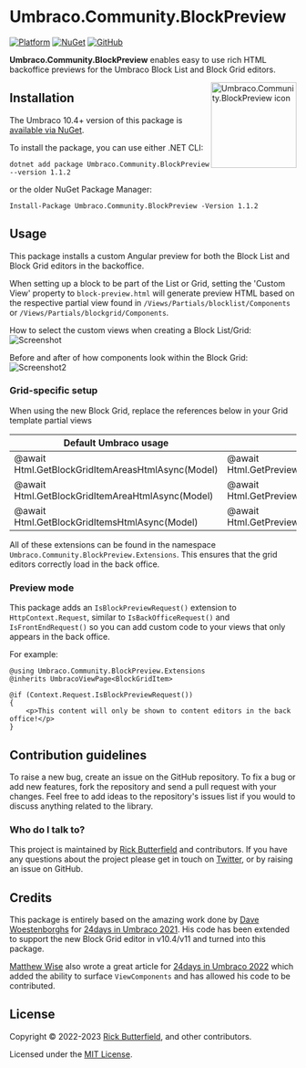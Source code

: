 # Umbraco.Community.BlockPreview
[![Platform](https://img.shields.io/badge/Umbraco-10.4+-%233544B1?style=flat&logo=umbraco)](https://umbraco.com/products/umbraco-cms/)
[![NuGet](https://img.shields.io/nuget/v/Our.Umbraco.BlockPreview.svg)](https://www.nuget.org/packages/Our.Umbraco.BlockPreview/)
[![GitHub](https://img.shields.io/github/license/rickbutterfield/Umbraco.Community.BlockPreview)](https://github.com/rickbutterfield/Umbraco.Community.BlockPreview/blob/main/LICENSE)

**Umbraco.Community.BlockPreview** enables easy to use rich HTML backoffice previews for the Umbraco Block List and Block Grid editors.

<img src="https://raw.githubusercontent.com/rickbutterfield/Umbraco.Community.BlockPreview/main/.github/readme-assets/icon.png" alt="Umbraco.Community.BlockPreview icon" height="150" align="right">

## Installation
The Umbraco 10.4+ version of this package is [available via NuGet](https://www.nuget.org/packages/Umbraco.Community.BlockPreview).

To install the package, you can use either .NET CLI:

```
dotnet add package Umbraco.Community.BlockPreview --version 1.1.2
```

or the older NuGet Package Manager:

```
Install-Package Umbraco.Community.BlockPreview -Version 1.1.2
```

## Usage
This package installs a custom Angular preview for both the Block List and Block Grid editors in the backoffice.

When setting up a block to be part of the List or Grid, setting the 'Custom View' property to `block-preview.html` will generate preview HTML based on the respective partial view found in `/Views/Partials/blocklist/Components` or `/Views/Partials/blockgrid/Components`.

How to select the custom views when creating a Block List/Grid:
![Screenshot](https://raw.githubusercontent.com/rickbutterfield/Umbraco.Community.BlockPreview/main/screenshots/screenshot1.png "The Umbraco backoffice showing a panel titled 'Select view', with two HTML files in a list available for selection")

Before and after of how components look within the Block Grid:
![Screenshot2](https://raw.githubusercontent.com/rickbutterfield/Umbraco.Community.BlockPreview/main/screenshots/screenshot2.png "Before and after of how components look within the Block Grid")

### Grid-specific setup
When using the new Block Grid, replace the references below in your Grid template partial views

| Default Umbraco usage | BlockPreview usage |
| --------------------- | ------------------ |
| @await Html.GetBlockGridItemAreasHtmlAsync(Model) | @await Html.GetPreviewBlockGridItemAreasHtmlAsync(Model) |
| @await Html.GetBlockGridItemAreaHtmlAsync(Model) | @await Html.GetPreviewBlockGridItemAreaHtmlAsync(Model) |
| @await Html.GetBlockGridItemsHtmlAsync(Model) | @await Html.GetPreviewBlockGridItemsHtmlAsync(Model) |

All of these extensions can be found in the namespace `Umbraco.Community.BlockPreview.Extensions`. This ensures that the grid editors correctly load in the back office.

### Preview mode
This package adds an `IsBlockPreviewRequest()` extension to `HttpContext.Request`, similar to `IsBackOfficeRequest()` and `IsFrontEndRequest()` so you can add custom code to your views that only appears in the back office.

For example:
```razor
@using Umbraco.Community.BlockPreview.Extensions
@inherits UmbracoViewPage<BlockGridItem>

@if (Context.Request.IsBlockPreviewRequest())
{
    <p>This content will only be shown to content editors in the back office!</p>
}
```

## Contribution guidelines
To raise a new bug, create an issue on the GitHub repository. To fix a bug or add new features, fork the repository and send a pull request with your changes. Feel free to add ideas to the repository's issues list if you would to discuss anything related to the library.

### Who do I talk to?
This project is maintained by [Rick Butterfield](https://rickbutterfield.dev) and contributors. If you have any questions about the project please get in touch on [Twitter](https://twitter.com/rickbutterfield), or by raising an issue on GitHub.

## Credits
This package is entirely based on the amazing work done by [Dave Woestenborghs](https://github.com/dawoe) for [24days in Umbraco 2021](https://archive.24days.in/umbraco-cms/2021/advanced-blocklist-editor/). His code has been extended to support the new Block Grid editor in v10.4/v11 and turned into this package.

[Matthew Wise](https://github.com/Matthew-Wise) also wrote a great article for [24days in Umbraco 2022](https://24days.in/umbraco-cms/2022/more-blocklist-editor/) which added the ability to surface `ViewComponents` and has allowed his code to be contributed.

## License
Copyright &copy; 2022-2023 [Rick Butterfield](https://rickbutterfield.dev), and other contributors.

Licensed under the [MIT License](https://github.com/rickbutterfield/Umbraco.Community.BlockPreview/blob/main/LICENSE.md).
